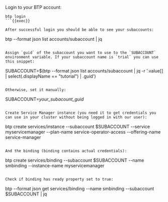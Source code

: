 Login to your BTP account:

```
btp login
```{{exec}}

After successful login you should be able to see your subaccounts:
```
btp --format json list accounts/subaccount | jq
```{{exec}}

Assign `guid` of the subaccount you want to use to the `SUBACCOUNT` environment variable. If your subaccount name is `trial` you can use this snippet:
```
SUBACCOUNT=$(btp --format json list accounts/subaccount | jq -r '.value[] | select(.displayName == "tutorial") | .guid')
```{{exec}}

Otherwise, set it manually:
```
SUBACCOUNT=_your_subacount_guid_
```

Create Service Manager instance (you need it to get credentials you can use in your cluster without being logged in with our user):
```
btp create services/instance --subaccount $SUBACCOUNT --service myservicemanager --plan-name service-operator-access --offering-name service-manager
```{{exec}}

And the binding (binding contains actual credentials):
```
btp create services/binding --subaccount $SUBACCOUNT --name smbinding --instance-name myservicemanager
```{{exec}}

Check if binding has ready property set to true:
```
btp --format json  get services/binding --name smbinding --subaccount $SUBACCOUNT | jq
```
